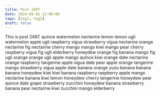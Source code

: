 ```yaml
---
title: Post 2497
date: 2024-09-01 12:00:00
tags: [tag1, tag2]
draft: false
---
```

This is post 2497.
quince
watermelon
nectarine
lemon
lemon
ugli
watermelon
apple
ugli
raspberry
xigua
strawberry
xigua
nectarine
orange
nectarine
fig
nectarine
cherry
mango
mango
kiwi
mango
pear
cherry
raspberry
xigua
fig
ugli
elderberry
honeydew
orange
fig
banana
mango
fig
ugli
orange
orange
ugli
apple
mango
quince
kiwi
orange
date
nectarine
orange
raspberry
tangerine
apple
xigua
date
pear
apple
orange
tangerine
mango
strawberry
xigua
apple
date
banana
orange
yuzu
banana
banana
banana
honeydew
kiwi
kiwi
banana
raspberry
raspberry
apple
mango
nectarine
banana
kiwi
lemon
honeydew
cherry
tangerine
honeydew
pear
quince
date
grape
strawberry
zucchini
honeydew
banana
strawberry
banana
pear
nectarine
kiwi
zucchini
mango
elderberry
